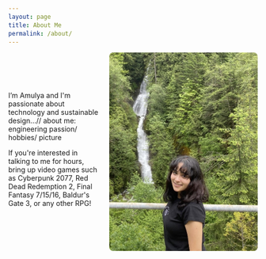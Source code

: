 ```yaml
---
layout: page
title: About Me
permalink: /about/
--- 
```


<div style="display: flex; align-items: center; gap: 20px;">

<div style="flex: 1;">
I’m Amulya and I'm passionate about technology and sustainable design...// about me: engineering passion/ hobbies/ picture

If you're interested in talking to me for hours, bring up video games such as Cyberpunk 2077, Red Dead Redemption 2, Final Fantasy 7/15/16, Baldur's Gate 3, or any other RPG!
</div>

 <div style="flex-shrink: 0;">
    <img src="/profile.pic.jpg" alt="Amulya Pathania" style="width: 300px; border-radius: 8px;" />
  </div>

</div>
